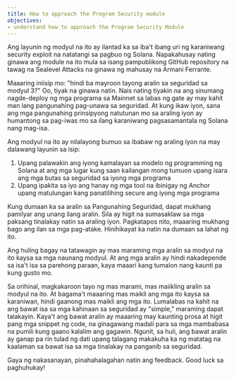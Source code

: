 ```yaml
---
title: How to approach the Program Security module
objectives:
- understand how to approach the Program Security Module
---
```


Ang layunin ng modyul na ito ay ilantad ka sa iba't ibang uri ng karaniwang security exploit na natatangi sa pagbuo ng Solana. Napakahusay nating ginawa ang module na ito mula sa isang pampublikong GitHub repository na tawag na Sealevel Attacks na ginawa ng mahusay na Armani Ferrante.

Maaaring iniisip mo: "hindi ba mayroon tayong aralin sa seguridad sa modyul 3?" Oo, tiyak na ginawa natin. Nais nating tiyakin na ang sinumang nagde-deploy ng mga programa sa Mainnet sa labas ng gate ay may kahit man lang pangunahing pag-unawa sa seguridad. At kung ikaw iyon, sana ang mga pangunahing prinsipyong natutunan mo sa araling iyon ay humantong sa pag-iwas mo sa ilang karaniwang pagsasamantala ng Solana nang mag-isa.

Ang modyul na ito ay nilalayong bumuo sa ibabaw ng araling iyon na may dalawang layunin sa isip:

1. Upang palawakin ang iyong kamalayan sa modelo ng programming ng Solana at ang mga lugar kung saan kailangan mong tumuon upang isara ang mga butas sa seguridad sa iyong mga programa
2. Upang ipakita sa iyo ang hanay ng mga tool na ibinigay ng Anchor upang matulungan kang panatilihing secure ang iyong mga programa

Kung dumaan ka sa aralin sa Pangunahing Seguridad, dapat mukhang pamilyar ang unang ilang aralin. Sila ay higit na sumasaklaw sa mga paksang tinalakay natin sa araling iyon. Pagkatapos nito, maaaring mukhang bago ang ilan sa mga pag-atake. Hinihikayat ka natin na dumaan sa lahat ng ito.

Ang huling bagay na tatawagin ay mas maraming mga aralin sa modyul na ito kaysa sa mga naunang modyul. At ang mga aralin ay hindi nakadepende sa isa't isa sa parehong paraan, kaya maaari kang tumalon nang kaunti pa kung gusto mo.

Sa orihinal, magkakaroon tayo ng mas marami, mas maiikling aralin sa modyul na ito. At bagama't maaaring mas maikli ang mga ito kaysa sa karaniwan, hindi gaanong mas maikli ang mga ito. Lumalabas na kahit na ang bawat isa sa mga kahinaan sa seguridad ay "simple," maraming dapat talakayin. Kaya't ang bawat aralin ay maaaring may kaunting prosa at higit pang mga snippet ng code, na ginagawang madali para sa mga mambabasa na pumili kung gaano kalalim ang gagawin. Ngunit, sa huli, ang bawat aralin ay ganap pa rin tulad ng dati upang talagang makakuha ka ng matatag na kaalaman sa bawat isa sa mga tinalakay na panganib sa seguridad.

Gaya ng nakasanayan, pinahahalagahan natin ang feedback. Good luck sa paghuhukay!
